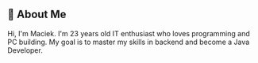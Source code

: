 ## 🚀 About Me
Hi, I'm Maciek. I'm 23 years old IT enthusiast who loves programming and PC building.
My goal is to master my skills in backend and become a Java Developer.
